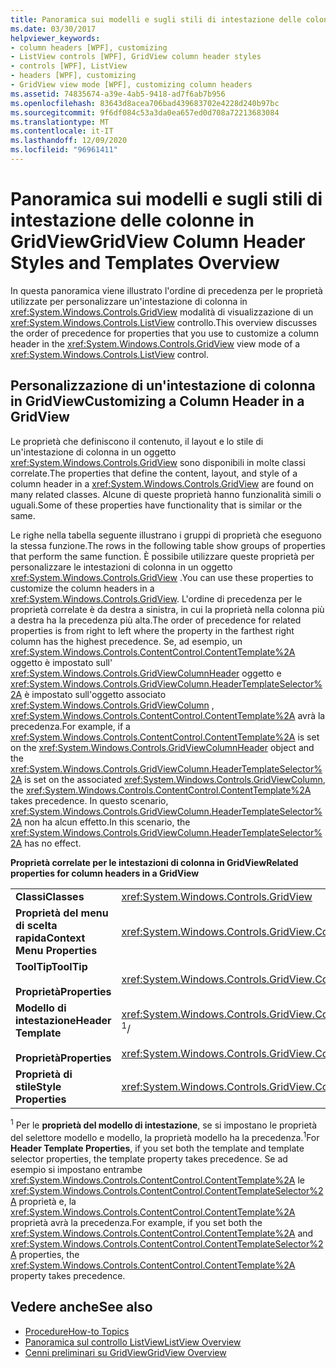 ```yaml
---
title: Panoramica sui modelli e sugli stili di intestazione delle colonne in GridView
ms.date: 03/30/2017
helpviewer_keywords:
- column headers [WPF], customizing
- ListView controls [WPF], GridView column header styles
- controls [WPF], ListView
- headers [WPF], customizing
- GridView view mode [WPF], customizing column headers
ms.assetid: 74835674-a39e-4ab5-9418-ad7f6ab7b956
ms.openlocfilehash: 83643d8acea706bad439683702e4228d240b97bc
ms.sourcegitcommit: 9f6df084c53a3da0ea657ed0d708a72213683084
ms.translationtype: MT
ms.contentlocale: it-IT
ms.lasthandoff: 12/09/2020
ms.locfileid: "96961411"
---
```

# <a name="gridview-column-header-styles-and-templates-overview"></a><span data-ttu-id="2e900-102">Panoramica sui modelli e sugli stili di intestazione delle colonne in GridView</span><span class="sxs-lookup"><span data-stu-id="2e900-102">GridView Column Header Styles and Templates Overview</span></span>
<span data-ttu-id="2e900-103">In questa panoramica viene illustrato l'ordine di precedenza per le proprietà utilizzate per personalizzare un'intestazione di colonna in <xref:System.Windows.Controls.GridView> modalità di visualizzazione di un <xref:System.Windows.Controls.ListView> controllo.</span><span class="sxs-lookup"><span data-stu-id="2e900-103">This overview discusses the order of precedence for properties that you use to customize a column header in the <xref:System.Windows.Controls.GridView> view mode of a <xref:System.Windows.Controls.ListView> control.</span></span>  
  
## <a name="customizing-a-column-header-in-a-gridview"></a><span data-ttu-id="2e900-104">Personalizzazione di un'intestazione di colonna in GridView</span><span class="sxs-lookup"><span data-stu-id="2e900-104">Customizing a Column Header in a GridView</span></span>  
 <span data-ttu-id="2e900-105">Le proprietà che definiscono il contenuto, il layout e lo stile di un'intestazione di colonna in un oggetto <xref:System.Windows.Controls.GridView> sono disponibili in molte classi correlate.</span><span class="sxs-lookup"><span data-stu-id="2e900-105">The properties that define the content, layout, and style of a column header in a <xref:System.Windows.Controls.GridView> are found on many related classes.</span></span> <span data-ttu-id="2e900-106">Alcune di queste proprietà hanno funzionalità simili o uguali.</span><span class="sxs-lookup"><span data-stu-id="2e900-106">Some of these properties have functionality that is similar or the same.</span></span>  
  
 <span data-ttu-id="2e900-107">Le righe nella tabella seguente illustrano i gruppi di proprietà che eseguono la stessa funzione.</span><span class="sxs-lookup"><span data-stu-id="2e900-107">The rows in the following table show groups of properties that perform the same function.</span></span> <span data-ttu-id="2e900-108">È possibile utilizzare queste proprietà per personalizzare le intestazioni di colonna in un oggetto <xref:System.Windows.Controls.GridView> .</span><span class="sxs-lookup"><span data-stu-id="2e900-108">You can use these properties to customize the column headers in a <xref:System.Windows.Controls.GridView>.</span></span> <span data-ttu-id="2e900-109">L'ordine di precedenza per le proprietà correlate è da destra a sinistra, in cui la proprietà nella colonna più a destra ha la precedenza più alta.</span><span class="sxs-lookup"><span data-stu-id="2e900-109">The order of precedence for related properties is from right to left where the property in the farthest right column has the highest precedence.</span></span> <span data-ttu-id="2e900-110">Se, ad esempio, un <xref:System.Windows.Controls.ContentControl.ContentTemplate%2A> oggetto è impostato sull' <xref:System.Windows.Controls.GridViewColumnHeader> oggetto e <xref:System.Windows.Controls.GridViewColumn.HeaderTemplateSelector%2A> è impostato sull'oggetto associato <xref:System.Windows.Controls.GridViewColumn> , <xref:System.Windows.Controls.ContentControl.ContentTemplate%2A> avrà la precedenza.</span><span class="sxs-lookup"><span data-stu-id="2e900-110">For example, if a <xref:System.Windows.Controls.ContentControl.ContentTemplate%2A> is set on the <xref:System.Windows.Controls.GridViewColumnHeader> object and the <xref:System.Windows.Controls.GridViewColumn.HeaderTemplateSelector%2A> is set on the associated <xref:System.Windows.Controls.GridViewColumn>, the <xref:System.Windows.Controls.ContentControl.ContentTemplate%2A> takes precedence.</span></span> <span data-ttu-id="2e900-111">In questo scenario, <xref:System.Windows.Controls.GridViewColumn.HeaderTemplateSelector%2A> non ha alcun effetto.</span><span class="sxs-lookup"><span data-stu-id="2e900-111">In this scenario, the <xref:System.Windows.Controls.GridViewColumn.HeaderTemplateSelector%2A> has no effect.</span></span>  
  
 <span data-ttu-id="2e900-112">**Proprietà correlate per le intestazioni di colonna in GridView**</span><span class="sxs-lookup"><span data-stu-id="2e900-112">**Related properties for column headers in a GridView**</span></span>  
  
|||||  
|-|-|-|-|  
|<span data-ttu-id="2e900-113">**Classi**</span><span class="sxs-lookup"><span data-stu-id="2e900-113">**Classes**</span></span>|<xref:System.Windows.Controls.GridView>|<xref:System.Windows.Controls.GridViewColumn>|<xref:System.Windows.Controls.GridViewColumnHeader>|  
|<span data-ttu-id="2e900-114">**Proprietà del menu di scelta rapida**</span><span class="sxs-lookup"><span data-stu-id="2e900-114">**Context Menu Properties**</span></span>|<xref:System.Windows.Controls.GridView.ColumnHeaderContextMenu%2A>|<span data-ttu-id="2e900-115">Non applicabile</span><span class="sxs-lookup"><span data-stu-id="2e900-115">Not applicable</span></span>|<xref:System.Windows.FrameworkElement.ContextMenu%2A>|  
|<span data-ttu-id="2e900-116">**ToolTip**</span><span class="sxs-lookup"><span data-stu-id="2e900-116">**ToolTip**</span></span><br /><br /> <span data-ttu-id="2e900-117">**Proprietà**</span><span class="sxs-lookup"><span data-stu-id="2e900-117">**Properties**</span></span>|<xref:System.Windows.Controls.GridView.ColumnHeaderToolTip%2A>|<span data-ttu-id="2e900-118">Non applicabile</span><span class="sxs-lookup"><span data-stu-id="2e900-118">Not applicable</span></span>|<xref:System.Windows.FrameworkElement.ToolTip%2A>|  
|<span data-ttu-id="2e900-119">**Modello di intestazione**</span><span class="sxs-lookup"><span data-stu-id="2e900-119">**Header Template**</span></span><br /><br /> <span data-ttu-id="2e900-120">**Proprietà**</span><span class="sxs-lookup"><span data-stu-id="2e900-120">**Properties**</span></span>|<span data-ttu-id="2e900-121"><xref:System.Windows.Controls.GridView.ColumnHeaderTemplate%2A><sup>1</sup>/</span><span class="sxs-lookup"><span data-stu-id="2e900-121"><xref:System.Windows.Controls.GridView.ColumnHeaderTemplate%2A> <sup>1</sup>/</span></span><br /><br /> <xref:System.Windows.Controls.GridView.ColumnHeaderTemplateSelector%2A>|<span data-ttu-id="2e900-122"><xref:System.Windows.Controls.GridViewColumn.HeaderTemplate%2A><sup>1</sup>/</span><span class="sxs-lookup"><span data-stu-id="2e900-122"><xref:System.Windows.Controls.GridViewColumn.HeaderTemplate%2A> <sup>1</sup>/</span></span><br /><br /> <xref:System.Windows.Controls.GridViewColumn.HeaderTemplateSelector%2A>|<span data-ttu-id="2e900-123"><xref:System.Windows.Controls.ContentControl.ContentTemplate%2A><sup>1</sup>/</span><span class="sxs-lookup"><span data-stu-id="2e900-123"><xref:System.Windows.Controls.ContentControl.ContentTemplate%2A> <sup>1</sup>/</span></span><br /><br /> <xref:System.Windows.Controls.ContentControl.ContentTemplateSelector%2A>|  
|<span data-ttu-id="2e900-124">**Proprietà di stile**</span><span class="sxs-lookup"><span data-stu-id="2e900-124">**Style Properties**</span></span>|<xref:System.Windows.Controls.GridView.ColumnHeaderContainerStyle%2A>|<xref:System.Windows.Controls.GridViewColumn.HeaderContainerStyle%2A>|<xref:System.Windows.FrameworkElement.Style%2A>|  
  
 <span data-ttu-id="2e900-125"><sup>1</sup> Per le **proprietà del modello di intestazione**, se si impostano le proprietà del selettore modello e modello, la proprietà modello ha la precedenza.</span><span class="sxs-lookup"><span data-stu-id="2e900-125"><sup>1</sup>For **Header Template Properties**, if you set both the template and template selector properties, the template property takes precedence.</span></span> <span data-ttu-id="2e900-126">Se ad esempio si impostano entrambe <xref:System.Windows.Controls.ContentControl.ContentTemplate%2A> le <xref:System.Windows.Controls.ContentControl.ContentTemplateSelector%2A> proprietà e, la <xref:System.Windows.Controls.ContentControl.ContentTemplate%2A> proprietà avrà la precedenza.</span><span class="sxs-lookup"><span data-stu-id="2e900-126">For example, if you set both the <xref:System.Windows.Controls.ContentControl.ContentTemplate%2A> and <xref:System.Windows.Controls.ContentControl.ContentTemplateSelector%2A> properties, the <xref:System.Windows.Controls.ContentControl.ContentTemplate%2A> property takes precedence.</span></span>  
  
## <a name="see-also"></a><span data-ttu-id="2e900-127">Vedere anche</span><span class="sxs-lookup"><span data-stu-id="2e900-127">See also</span></span>

- [<span data-ttu-id="2e900-128">Procedure</span><span class="sxs-lookup"><span data-stu-id="2e900-128">How-to Topics</span></span>](listview-how-to-topics.md)
- [<span data-ttu-id="2e900-129">Panoramica sul controllo ListView</span><span class="sxs-lookup"><span data-stu-id="2e900-129">ListView Overview</span></span>](listview-overview.md)
- [<span data-ttu-id="2e900-130">Cenni preliminari su GridView</span><span class="sxs-lookup"><span data-stu-id="2e900-130">GridView Overview</span></span>](gridview-overview.md)
